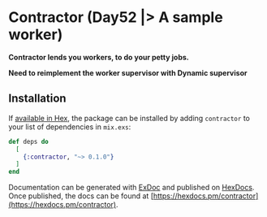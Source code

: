 # Contractor (Day52 |> A sample worker)

**Contractor lends you workers, to do your petty jobs.**

**Need to reimplement the worker supervisor with Dynamic supervisor**

## Installation

If [available in Hex](https://hex.pm/docs/publish), the package can be installed
by adding `contractor` to your list of dependencies in `mix.exs`:

```elixir
def deps do
  [
    {:contractor, "~> 0.1.0"}
  ]
end
```

Documentation can be generated with [ExDoc](https://github.com/elixir-lang/ex_doc)
and published on [HexDocs](https://hexdocs.pm). Once published, the docs can
be found at [https://hexdocs.pm/contractor](https://hexdocs.pm/contractor).


